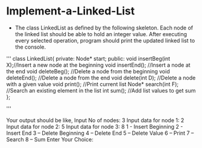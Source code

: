 # Implement-a-Linked-List

* The class LinkedList as defined by the following skeleton. Each node of the linked list should be able to hold an integer value. After executing every selected operation, program should print the updated linked list to the console.

'''
class LinkedList{
private:
Node* start;
public:
void insertBeg(int X);//Insert a new node at the beginning
void insertEnd(); //Insert a node at the end
void deleteBeg(); //Delete a node from the beginning
void deleteEnd(); //Delete a node from the end
void delete(int D); //Delete a node with a given value
void print(); //Print current list
Node* search(int F); //Search an existing element in the list
int sum(); //Add list values to get sum
};

'''


Your output should be like,
Input No of nodes: 3
Input data for node 1: 2
Input data for node 2: 5
Input data for node 3: 8
1 - Insert Beginning
2 - Insert End
3 – Delete Beginning
4 – Delete End
5 – Delete Value
6 – Print
7 – Search
8 – Sum
Enter Your Choice: